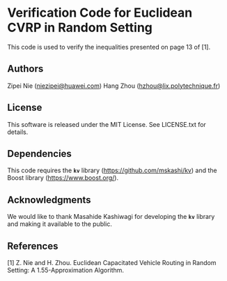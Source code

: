 # Verification Code for Euclidean CVRP in Random Setting
This code is used to verify the inequalities presented on page 13 of [1].

## Authors
Zipei Nie (niezipei@huawei.com)
Hang Zhou (hzhou@lix.polytechnique.fr)

## License
This software is released under the MIT License. See LICENSE.txt for details.

## Dependencies
This code requires the **`kv`** library (https://github.com/mskashi/kv) and the Boost library (https://www.boost.org/).

## Acknowledgments
We would like to thank Masahide Kashiwagi for developing the **`kv`** library and making it available to the public.

## References
[1] Z. Nie and H. Zhou. Euclidean Capacitated Vehicle Routing in Random Setting: A 1.55-Approximation Algorithm.
